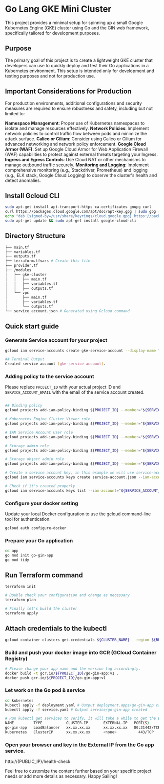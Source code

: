 # Go Lang GKE Mini Cluster
This project provides a minimal setup for spinning up a small Google Kubernetes Engine (GKE) cluster using Go and the GIN web framework, specifically tailored for development purposes.

## Purpose
The primary goal of this project is to create a lightweight GKE cluster that developers can use to quickly deploy and test their Go applications in a Kubernetes environment. This setup is intended only for development and testing purposes and not for production use.

## Important Considerations for Production
For production environments, additional configurations and security measures are required to ensure robustness and safety, including but not limited to:

**Namespace Management**: Proper use of Kubernetes namespaces to isolate and manage resources effectively.
**Network Policies**: Implement network policies to control traffic flow between pods and minimize the attack surface.
**Calico or Cilium**: Consider using Calico or Cilium for advanced networking and network policy enforcement.
**Google Cloud Armor (WAF)**: Set up Google Cloud Armor for Web Application Firewall (WAF) capabilities to protect against external threats targeting your Ingress.
**Ingress and Egress Controls**: Use Cloud NAT or other mechanisms to manage outbound traffic securely.
**Monitoring and Logging**: Implement comprehensive monitoring (e.g., Stackdriver, Prometheus) and logging (e.g., ELK stack, Google Cloud Logging) to observe the cluster's health and detect anomalies.

## Install Gcloud CLI

```bash
sudo apt-get install apt-transport-https ca-certificates gnupg curl
curl https://packages.cloud.google.com/apt/doc/apt-key.gpg | sudo gpg --dearmor -o /usr/share/keyrings/cloud.google.gpg
echo "deb [signed-by=/usr/share/keyrings/cloud.google.gpg] https://packages.cloud.google.com/apt cloud-sdk main" | sudo tee -a /etc/apt/sources.list.d/google-cloud-sdk.list
sudo apt-get update && sudo apt-get install google-cloud-cli
```


## Directory Structure
```bash
├── main.tf
├── variables.tf
├── outputs.tf
├── terraform.tfvars # Create this file
├── provider.tf
├── /modules
│   ├── gke-cluster
│   │   ├── main.tf
│   │   ├── variables.tf
│   │   ├── outputs.tf
│   └── vpc
│       ├── main.tf
│       ├── variables.tf
│       └── outputs.tf
└── service_account.json # Generated using Gcloud command
```
 

## Quick start guide


### Generate Service account for your project
```bash
gcloud iam service-accounts create gke-service-account --display-name "GKE Service Account"

## Terminal Output
Created service account [gke-service-account].
```


### Adding policy to the service account
Please replace `PROJECT_ID` with your actual project ID and `SERVICE_ACCOUNT_EMAIL` with the email of the service account created.

```bash

## Binding policy
gcloud projects add-iam-policy-binding ${PROJECT_ID} --member="${SERVICE_ACCOUNT_EMAIL}" --role="roles/container.admin"

# Kubernetes Engine Cluster Viewer role
gcloud projects add-iam-policy-binding ${PROJECT_ID} --member="${SERVICE_ACCOUNT_EMAIL}" --role="roles/container.clusterViewer"

# IAM Service Account User role
gcloud projects add-iam-policy-binding ${PROJECT_ID} --member="${SERVICE_ACCOUNT_EMAIL}" --role="roles/iam.serviceAccountUser"

# Storage admin role
gcloud projects add-iam-policy-binding ${PROJECT_ID} --member="${SERVICE_ACCOUNT_EMAIL}" --role="roles/storage.admin"

# Storage object admin role
gcloud projects add-iam-policy-binding ${PROJECT_ID} --member="${SERVICE_ACCOUNT_EMAIL}" --role="roles/storage.objectAdmin"

# Create a service account key, in this example we will use service-account.json, remmeber to add this to your terraform.tfvars
gcloud iam service-accounts keys create service-account.json --iam-account="gke-service-account@${PROJECT_ID}.iam.gserviceaccount.com"

# Check if it's created properly
gcloud iam service-accounts keys list --iam-account="${SERVICE_ACCOUNT_EMAIL}"
```

### Configure your docker setting
Update your local Docker configuration to use the gcloud command-line tool for authentication. 

```bash
gcloud auth configure-docker
```


### Prepare your Go application
```bash
cd app
go mod init go-gin-app
go mod tidy
```


## Run Terraform command
```bash
terraform init

# Double check your configuration and change as necessary
terraform plan

# Finally let's build the cluster
terraform apply
```

## Attach credentials to the kubectl 
```bash
gcloud container clusters get-credentials ${CLUSTER_NAME} --region ${REGION} --project ${PROJECT_ID}
```


### Build and push your docker image into GCR (GCloud Container Registry)
```bash
# Please change your app name and the version tag accordingly.
docker build -t gcr.io/${PROJECT_ID}/go-gin-app:v1 .
docker push gcr.io/${PROJECT_ID}/go-gin-app:v1
```

### Let work on the Go pod & service
```bash
cd kubernetes
kubectl apply -f deployment.yaml # Output deployment.apps/go-gin-app created
kubectl apply -f service.yaml # Output service/go-gin-app created

# Run kubectl get services to verify, it will take a while to get the External-IP
NAME         TYPE           CLUSTER-IP       EXTERNAL-IP   PORT(S)        AGE
go-gin-app   LoadBalancer   xx.xx.xx.xx      xx.xx.xx.xx   80:31442/TCP   30s
kubernetes   ClusterIP      xx.xx.xx.xx      <none>          443/TCP       11m
```
### Open your browser and key in the External IP from the Go app service.
http://{PUBLIC_IP}/health-check

<p>Feel free to customize the content further based on your specific project needs or add more details as necessary.
Happy Sailing!
</p>